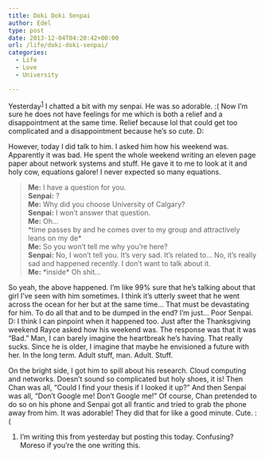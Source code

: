 ```yaml
---
title: Doki Doki Senpai
author: Edel
type: post
date: 2013-12-04T04:20:42+00:00
url: /life/doki-doki-senpai/
categories:
  - Life
  - Love
  - University

---
```

Yesterday<sup class="footnote"><a href="#foot_ajs-fn-id_1-240" id="back_ajs-fn-id_1-240">1</a></sup> I chatted a bit with my senpai. He was so adorable. :( Now I&#8217;m sure he does not have feelings for me which is both a relief and a disappointment at the same time. Relief because lol that could get too complicated and a disappointment because he&#8217;s so cute. D:

However, today I did talk to him. I asked him how his weekend was. Apparently it was bad. He spent the whole weekend writing an eleven page paper about network systems and stuff. He gave it to me to look at it and holy cow, equations galore! I never expected so many equations.

> **Me:** I have a question for you.  
> **Senpai:** ?  
> **Me:** Why did you choose University of Calgary?  
> **Senpai:** I won&#8217;t answer that question.  
> **Me:** Oh&#8230;  
> \*time passes by and he comes over to my group and attractively leans on my de\*  
> **Me:** So you won&#8217;t tell me why you&#8217;re here?  
> **Senpai:** No, I won&#8217;t tell you. It&#8217;s very sad. It&#8217;s related to&#8230; No, it&#8217;s really sad and happened recently. I don&#8217;t want to talk about it.  
> **Me:** \*inside\* Oh shit&#8230;

So yeah, the above happened. I&#8217;m like 99% sure that he&#8217;s talking about that girl I&#8217;ve seen with him sometimes. I think it&#8217;s utterly sweet that he went across the ocean for her but at the same time&#8230; That must be devastating for him. To do all that and to be dumped in the end? I&#8217;m just&#8230; Poor Senpai. D: I think I can pinpoint when it happened too. Just after the Thanksgiving weekend Rayce asked how his weekend was. The response was that it was &#8220;Bad.&#8221; Man, I can barely imagine the heartbreak he&#8217;s having. That really sucks. Since he is older, I imagine that maybe he envisioned a future with her. In the long term. Adult stuff, man. Adult. Stuff.

On the bright side, I got him to spill about his research. Cloud computing and networks. Doesn&#8217;t sound so complicated but holy shoes, it is! Then Chan was all, &#8220;Could I find your thesis if I looked it up?&#8221; And then Senpai was all, &#8220;Don&#8217;t Google me! Don&#8217;t Google me!&#8221; Of course, Chan pretended to do so on his phone and Senpai got all frantic and tried to grab the phone away from him. It was adorable! They did that for like a good minute. Cute. :(

<ol class="footnote">
  <li>
    <a id="foot_ajs-fn-id_1-240"></a>I&#8217;m writing this from yesterday but posting this today. Confusing? Moreso if you&#8217;re the one writing this.&nbsp;&nbsp;<a class="ajs-back-link" href="#back_ajs-fn-id_1-240"></a>
  </li>
</ol>

<div id="ajs-fn-id_1-240" style="display:none;margin:0;" class="ajs-footnote-popup">
  <div>
    I&#8217;m writing this from yesterday but posting this today. Confusing? Moreso if you&#8217;re the one writing this.
  </div>
</div>